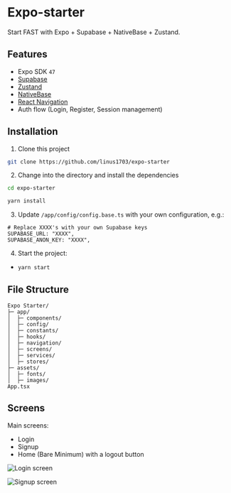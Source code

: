 # Expo-starter 
Start FAST with Expo + Supabase + NativeBase + Zustand.

## Features

- Expo SDK `47`
- [Supabase](https://github.com/supabase/supabase) 
- [Zustand](https://github.com/pmndrs/zustand)
- [NativeBase](https://github.com/GeekyAnts/NativeBase)
- [React Navigation](https://github.com/react-navigation/react-navigation)
- Auth flow (Login, Register, Session management)

## Installation

1. Clone this project

```bash
git clone https://github.com/linus1703/expo-starter
```
2. Change into the directory and install the dependencies

```bash
cd expo-starter

yarn install
```

3. Update `/app/config/config.base.ts` with your own configuration, e.g.:

```shell
# Replace XXXX's with your own Supabase keys
SUPABASE_URL: "XXXX",
SUPABASE_ANON_KEY: "XXXX",
```

4. Start the project:

- `yarn start`

## File Structure

```shell
Expo Starter/
├─ app/
│  ├─ components/
│  ├─ config/
│  ├─ constants/
│  ├─ hooks/
│  ├─ navigation/
│  ├─ screens/
│  ├─ services/
│  ├─ stores/
├─ assets/
│  ├─ fonts/
│  ├─ images/
App.tsx

```

## Screens

Main screens:

- Login
- Signup
- Home (Bare Minimum) with a logout button

![Login screen](https://i.imgur.com/ynyvDe5.png)

![Signup screen](https://i.imgur.com/ZtWEpnx.png)
